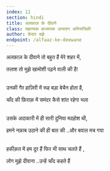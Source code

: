 ```yaml
---
index: 11
section: hindi
title: अलफ़ाज़ के दीवाने
class: सहाय्यक प्राध्यापक उत्पादन अभियांत्रिकी
author: केदार वझे
endpoint: /alfaaz-ke-deewane
---
```


अलफ़ाज़ के दीवाने तो बहुत हैं मेरे शहर में,

तलाश तो मुझे खामोशी पढ़ने वाली की है!<br><br>

उनकी गैर हाज़िरी में रूह बड़ा बेचैन होता है,

चाँद की फ़िराक़ में समंदर कैसे शांत रहेगा भला<br><br>

उसके अदाकारी में‌ ही सारी दुनिया मदहोश‌ थी,

हमने नक़ाब उठाने की ही बात की ..और बवाल मच गया<br><br>

हकीक़त में हम दूर हैं फिर भी साथ चलते हैं ,

लोग मुझे दीवाना ..उन्हें चाँद कहते हैं<br><br>
